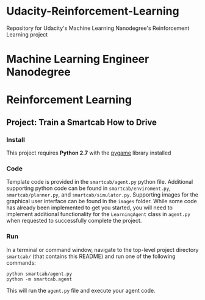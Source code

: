 # Udacity-Reinforcement-Learning
Repository for Udacity's Machine Learning Nanodegree's Reinforcement Learning project

# Machine Learning Engineer Nanodegree
# Reinforcement Learning
## Project: Train a Smartcab How to Drive


### Install

This project requires **Python 2.7** with the [pygame](https://www.pygame.org/wiki/GettingStarted
) library installed


### Code


Template code is provided in the `smartcab/agent.py` python file. Additional supporting python code can be found in `smartcab/enviroment.py`, `smartcab/planner.py`, and `smartcab/simulator.py`. Supporting images for the graphical user interface can be found in the `images` folder. While some code has already been implemented to get you started, you will need to implement additional functionality for the `LearningAgent` class in `agent.py` when requested to successfully complete the project. 


### Run

In a terminal or command window, navigate to the top-level project directory `smartcab/` (that contains this README) and run one of the following commands:


```python smartcab/agent.py```  
```python -m smartcab.agent```


This will run the `agent.py` file and execute your agent code.
